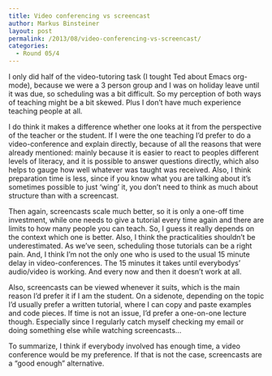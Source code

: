 ```yaml
---
title: Video conferencing vs screencast
author: Markus Binsteiner
layout: post
permalink: /2013/08/video-conferencing-vs-screencast/
categories:
  - Round 05/4
---
```

I only did half of the video-tutoring task (I tought Ted about Emacs org-mode), because we were a 3 person group and I was on holiday leave until it was due, so scheduling was a bit difficult. So my perception of both ways of teaching might be a bit skewed. Plus I don&#8217;t have much experience teaching people at all.

I do think it makes a difference whether one looks at it from the perspective of the teacher or the student. If I were the one teaching I&#8217;d prefer to do a video-conference and explain directly, because of all the reasons that were already mentioned: mainly because it is easier to react to peoples different levels of literacy, and it is possible to answer questions directly, which also helps to gauge how well whatever was taught was received. Also, I think preparation time is less, since if you know what you are talking about it&#8217;s sometimes possible to just &#8216;wing&#8217; it, you don&#8217;t need to think as much about structure than with a screencast.

Then again, screencasts scale much better, so it is only a one-off time investment, while one needs to give a tutorial every time again and there are limits to how many people you can teach. So, I guess it really depends on the context which one is better. Also, I think the practicalities shouldn&#8217;t be underestimated. As we&#8217;ve seen, scheduling those tutorials can be a right pain. And, I think I&#8217;m not the only one who is used to the usual 15 minute delay in video-conferences. The 15 minutes it takes until everybodys&#8217; audio/video is working. And every now and then it doesn&#8217;t work at all.

Also, screencasts can be viewed whenever it suits, which is the main reason I&#8217;d prefer it if I am the student. On a sidenote, depending on the topic I&#8217;d usually prefer a written tutorial, where I can copy and paste examples and code pieces. If time is not an issue, I&#8217;d prefer a one-on-one lecture though. Especially since I regularly catch myself checking my email or doing something else while watching screencasts&#8230;

To summarize, I think if everybody involved has enough time, a video conference would be my preference. If that is not the case, screencasts are a &#8220;good enough&#8221; alternative.

&nbsp;